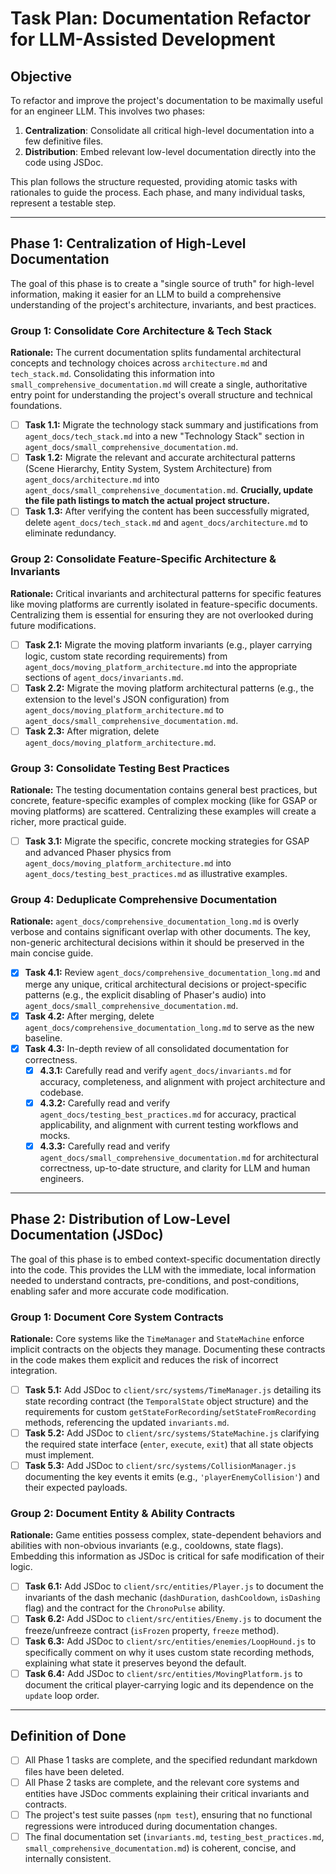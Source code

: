 # Task Plan: Documentation Refactor for LLM-Assisted Development

## Objective
To refactor and improve the project's documentation to be maximally useful for an engineer LLM. This involves two phases:
1.  **Centralization**: Consolidate all critical high-level documentation into a few definitive files.
2.  **Distribution**: Embed relevant low-level documentation directly into the code using JSDoc.

This plan follows the structure requested, providing atomic tasks with rationales to guide the process. Each phase, and many individual tasks, represent a testable step.

---

## Phase 1: Centralization of High-Level Documentation

The goal of this phase is to create a "single source of truth" for high-level information, making it easier for an LLM to build a comprehensive understanding of the project's architecture, invariants, and best practices.

### Group 1: Consolidate Core Architecture & Tech Stack
**Rationale:** The current documentation splits fundamental architectural concepts and technology choices across `architecture.md` and `tech_stack.md`. Consolidating this information into `small_comprehensive_documentation.md` will create a single, authoritative entry point for understanding the project's overall structure and technical foundations.

- [ ] **Task 1.1:** Migrate the technology stack summary and justifications from `agent_docs/tech_stack.md` into a new "Technology Stack" section in `agent_docs/small_comprehensive_documentation.md`.
- [ ] **Task 1.2:** Migrate the relevant and accurate architectural patterns (Scene Hierarchy, Entity System, System Architecture) from `agent_docs/architecture.md` into `agent_docs/small_comprehensive_documentation.md`. **Crucially, update the file path listings to match the actual project structure.**
- [ ] **Task 1.3:** After verifying the content has been successfully migrated, delete `agent_docs/tech_stack.md` and `agent_docs/architecture.md` to eliminate redundancy.

### Group 2: Consolidate Feature-Specific Architecture & Invariants
**Rationale:** Critical invariants and architectural patterns for specific features like moving platforms are currently isolated in feature-specific documents. Centralizing them is essential for ensuring they are not overlooked during future modifications.

- [ ] **Task 2.1:** Migrate the moving platform invariants (e.g., player carrying logic, custom state recording requirements) from `agent_docs/moving_platform_architecture.md` into the appropriate sections of `agent_docs/invariants.md`.
- [ ] **Task 2.2:** Migrate the moving platform architectural patterns (e.g., the extension to the level's JSON configuration) from `agent_docs/moving_platform_architecture.md` to `agent_docs/small_comprehensive_documentation.md`.
- [ ] **Task 2.3:** After migration, delete `agent_docs/moving_platform_architecture.md`.

### Group 3: Consolidate Testing Best Practices
**Rationale:** The testing documentation contains general best practices, but concrete, feature-specific examples of complex mocking (like for GSAP or moving platforms) are scattered. Centralizing these examples will create a richer, more practical guide.

- [ ] **Task 3.1:** Migrate the specific, concrete mocking strategies for GSAP and advanced Phaser physics from `agent_docs/moving_platform_architecture.md` into `agent_docs/testing_best_practices.md` as illustrative examples.

### Group 4: Deduplicate Comprehensive Documentation
**Rationale:** `agent_docs/comprehensive_documentation_long.md` is overly verbose and contains significant overlap with other documents. The key, non-generic architectural decisions within it should be preserved in the main concise guide.

- [x] **Task 4.1:** Review `agent_docs/comprehensive_documentation_long.md` and merge any unique, critical architectural decisions or project-specific patterns (e.g., the explicit disabling of Phaser's audio) into `agent_docs/small_comprehensive_documentation.md`.
- [x] **Task 4.2:** After merging, delete `agent_docs/comprehensive_documentation_long.md` to serve as the new baseline.
- [x] **Task 4.3:** In-depth review of all consolidated documentation for correctness.
    - [x] **4.3.1:** Carefully read and verify `agent_docs/invariants.md` for accuracy, completeness, and alignment with project architecture and codebase.
    - [x] **4.3.2:** Carefully read and verify `agent_docs/testing_best_practices.md` for accuracy, practical applicability, and alignment with current testing workflows and mocks.
    - [x] **4.3.3:** Carefully read and verify `agent_docs/small_comprehensive_documentation.md` for architectural correctness, up-to-date structure, and clarity for LLM and human engineers.

---

## Phase 2: Distribution of Low-Level Documentation (JSDoc)

The goal of this phase is to embed context-specific documentation directly into the code. This provides the LLM with the immediate, local information needed to understand contracts, pre-conditions, and post-conditions, enabling safer and more accurate code modification.

### Group 1: Document Core System Contracts
**Rationale:** Core systems like the `TimeManager` and `StateMachine` enforce implicit contracts on the objects they manage. Documenting these contracts in the code makes them explicit and reduces the risk of incorrect integration.

- [ ] **Task 5.1:** Add JSDoc to `client/src/systems/TimeManager.js` detailing its state recording contract (the `TemporalState` object structure) and the requirements for custom `getStateForRecording`/`setStateFromRecording` methods, referencing the updated `invariants.md`.
- [ ] **Task 5.2:** Add JSDoc to `client/src/systems/StateMachine.js` clarifying the required state interface (`enter`, `execute`, `exit`) that all state objects must implement.
- [ ] **Task 5.3:** Add JSDoc to `client/src/systems/CollisionManager.js` documenting the key events it emits (e.g., `'playerEnemyCollision'`) and their expected payloads.

### Group 2: Document Entity & Ability Contracts
**Rationale:** Game entities possess complex, state-dependent behaviors and abilities with non-obvious invariants (e.g., cooldowns, state flags). Embedding this information as JSDoc is critical for safe modification of their logic.

- [ ] **Task 6.1:** Add JSDoc to `client/src/entities/Player.js` to document the invariants of the dash mechanic (`dashDuration`, `dashCooldown`, `isDashing` flag) and the contract for the `ChronoPulse` ability.
- [ ] **Task 6.2:** Add JSDoc to `client/src/entities/Enemy.js` to document the freeze/unfreeze contract (`isFrozen` property, `freeze` method).
- [ ] **Task 6.3:** Add JSDoc to `client/src/entities/enemies/LoopHound.js` to specifically comment on why it uses custom state recording methods, explaining what state it preserves beyond the default.
- [ ] **Task 6.4:** Add JSDoc to `client/src/entities/MovingPlatform.js` to document the critical player-carrying logic and its dependence on the `update` loop order.

---

## Definition of Done
- [ ] All Phase 1 tasks are complete, and the specified redundant markdown files have been deleted.
- [ ] All Phase 2 tasks are complete, and the relevant core systems and entities have JSDoc comments explaining their critical invariants and contracts.
- [ ] The project's test suite passes (`npm test`), ensuring that no functional regressions were introduced during documentation changes.
- [ ] The final documentation set (`invariants.md`, `testing_best_practices.md`, `small_comprehensive_documentation.md`) is coherent, concise, and internally consistent. 